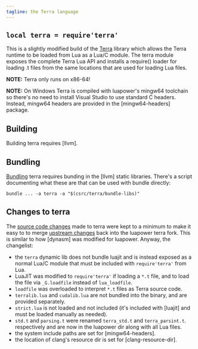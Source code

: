 ```yaml
---
tagline: the Terra language
---
```


## `local terra = require'terra'`

This is a slightly modified build of the [Terra][terralang] library
which allows the Terra runtime to be loaded from Lua as a Lua/C module.
The terra module exposes the complete Terra Lua API and installs
a require() loader for loading .t files from the same locations
that are used for loading Lua files.

__NOTE:__ Terra only runs on x86-64!

__NOTE:__ On Windows Terra is compiled with luapower's mingw64 toolchain
so there's no need to install Visual Studio to use standard C headers.
Instead, mingw64 headers are provided in the [mingw64-headers] package.

[terralang]: http://terralang.org

## Building

Building terra requires [llvm].

## Bundling

[Bundling](/bundle) terra requires bunding in the [llvm] static libraries.
There's a script documenting what these are that can be used with bundle
directly:

	bundle ... -a terra -a "$(csrc/terra/bundle-libs)"

## Changes to terra

The [source code changes] made to terra were kept to a minimum to make it
easy to to merge [upstream changes] back into the luapower terra fork.
This is similar to how [dynasm] was modified for luapower.
Anyway, the changelist:

  * the `terra` dynamic lib does not bundle luajit and is instead exposed as
  a normal Lua/C module that must be included with `require'terra'` from Lua.
  * LuaJIT was modified to `require'terra'` if loading a `*.t` file, and to
  load the file via `_G.loadfile` instead of `lua_loadfile`.
  * `loadfile` was overloaded to interpret `*.t` files as Terra source code.
  * `terralib.lua` and `cudalib.lua` are not bundled into the binary,
  and are provided separately.
  * `strict.lua` is not loaded and not included (it's included with [luajit]
  and must be loaded manually as needed).
  * `std.t` and `parsing.t` were renamed `terra_std.t` and `terra_parsint.t`.
  respectively and are now in the luapower dir along with all Lua files.
  * the system include paths are set for [mingw64-headers].
  * the location of clang's resource dir is set for [clang-resource-dir].

[source code changes]: https://github.com/luapower/terra_fork/compare/aa9501...luapower:master
[upstream changes]:    https://github.com/luapower/terra_fork/compare/aa9501...zdevito:master
